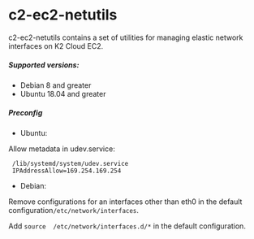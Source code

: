 # c2-ec2-netutils
c2-ec2-netutils contains a set of utilities for managing elastic network interfaces on K2 Cloud EC2.

##### Supported versions:
 - Debian 8 and greater
 - Ubuntu 18.04 and greater

##### Preconfig
   * Ubuntu:
        
Allow metadata in udev.service:
   ```  
    /lib/systemd/system/udev.service
    IPAddressAllow=169.254.169.254
   ```
   * Debian:

Remove configurations for an interfaces other than eth0 in the default configuration```/etc/network/interfaces```.

Add ```source  /etc/network/interfaces.d/*``` in the default configuration.
 
